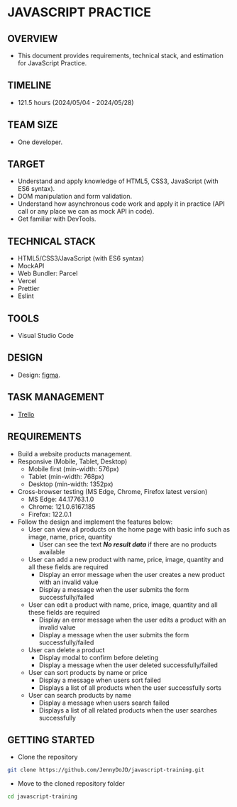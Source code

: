# JAVASCRIPT PRACTICE

## OVERVIEW

- This document provides requirements, technical stack, and estimation for JavaScript Practice.

## TIMELINE

- 121.5 hours (2024/05/04 - 2024/05/28)

## TEAM SIZE

- One developer.

## TARGET

- Understand and apply knowledge of HTML5, CSS3, JavaScript (with ES6 syntax).
- DOM manipulation and form validation.
- Understand how asynchronous code work and apply it in practice (API call or any place we can as mock API in code).
- Get familiar with DevTools.

## TECHNICAL STACK

- HTML5/CSS3/JavaScript (with ES6 syntax)
- MockAPI
- Web Bundler: Parcel
- Vercel
- Prettier
- Eslint

## TOOLS

- Visual Studio Code

## DESIGN

- Design: [figma](https://www.figma.com/file/lUFBT5Xi1SPPuDBCnXPd5q/Product-Management?type=design&node-id=0-1&mode=design&t=Q9nNngX2QjAOHZTS-0).

## TASK MANAGEMENT

- [Trello](https://trello.com/b/8u43DOmI/javascript-training)

## REQUIREMENTS

- Build a website products management.
- Responsive (Mobile, Tablet, Desktop)
  - Mobile first (min-width: 576px)
  - Tablet (min-width: 768px)
  - Desktop (min-width: 1352px)
- Cross-browser testing (MS Edge, Chrome, Firefox latest version)
  - MS Edge: 44.17763.1.0
  - Chrome: 121.0.6167.185
  - Firefox: 122.0.1
- Follow the design and implement the features below:
  - User can view all products on the home page with basic info such as image, name, price, quantity
    - User can see the text **_No result data_** if there are no products available
  - User can add a new product with name, price, image, quantity and all these fields are required
    - Display an error message when the user creates a new product with an invalid value
    - Display a message when the user submits the form successfully/failed
  - User can edit a product with name, price, image, quantity and all these fields are required
    - Display an error message when the user edits a product with an invalid value
    - Display a message when the user submits the form successfully/failed
  - User can delete a product
    - Display modal to confirm before deleting
    - Display a message when the user deleted successfully/failed
  - User can sort products by name or price
    - Display a message when users sort failed
    - Displays a list of all products when the user successfully sorts
  - User can search products by name
    - Display a message when users search failed
    - Displays a list of all related products when the user searches successfully

## GETTING STARTED

- Clone the repository

```bash
git clone https://github.com/JennyDoJD/javascript-training.git
```

- Move to the cloned repository folder

```bash
cd javascript-training
```
